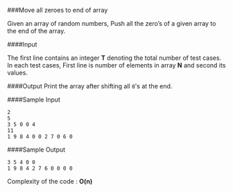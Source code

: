 ###Move all zeroes to end of array

Given an array of random numbers, Push all the zero’s of a given array to the end of the array.

####Input

The first line contains an integer **T** denoting the total number of test cases. 
In each test cases, First line is number of elements in array **N** and second its values.

####Output
Print the array after shifting all `0`'s at the end.​

####Sample Input

    2
    5
    3 5 0 0 4
    11
    1 9 8 4 0 0 2 7 0 6 0
    
####Sample Output

    3 5 4 0 0
    1 9 8 4 2 7 6 0 0 0 0
    
Complexity of the code : **O(n)**